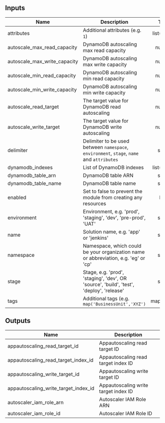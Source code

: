 ## Inputs

| Name | Description | Type | Default | Required |
|------|-------------|:----:|:-----:|:-----:|
| attributes | Additional attributes (e.g. `1`) | list(string) | `<list>` | no |
| autoscale_max_read_capacity | DynamoDB autoscaling max read capacity | number | `20` | no |
| autoscale_max_write_capacity | DynamoDB autoscaling max write capacity | number | `20` | no |
| autoscale_min_read_capacity | DynamoDB autoscaling min read capacity | number | `5` | no |
| autoscale_min_write_capacity | DynamoDB autoscaling min write capacity | number | `5` | no |
| autoscale_read_target | The target value for DynamoDB read autoscaling | number | `50` | no |
| autoscale_write_target | The target value for DynamoDB write autoscaling | number | `50` | no |
| delimiter | Delimiter to be used between `namespace`, `environment`, `stage`, `name` and `attributes` | string | `-` | no |
| dynamodb_indexes | List of DynamoDB indexes | list(string) | `<list>` | no |
| dynamodb_table_arn | DynamoDB table ARN | string | - | yes |
| dynamodb_table_name | DynamoDB table name | string | - | yes |
| enabled | Set to false to prevent the module from creating any resources | bool | `true` | no |
| environment | Environment, e.g. 'prod', 'staging', 'dev', 'pre-prod', 'UAT' | string | `` | no |
| name | Solution name, e.g. 'app' or 'jenkins' | string | `` | no |
| namespace | Namespace, which could be your organization name or abbreviation, e.g. 'eg' or 'cp' | string | `` | no |
| stage | Stage, e.g. 'prod', 'staging', 'dev', OR 'source', 'build', 'test', 'deploy', 'release' | string | `` | no |
| tags | Additional tags (e.g. `map('BusinessUnit','XYZ')` | map(string) | `<map>` | no |

## Outputs

| Name | Description |
|------|-------------|
| appautoscaling_read_target_id | Appautoscaling read target ID |
| appautoscaling_read_target_index_id | Appautoscaling read target index ID |
| appautoscaling_write_target_id | Appautoscaling write target ID |
| appautoscaling_write_target_index_id | Appautoscaling write target index ID |
| autoscaler_iam_role_arn | Autoscaler IAM Role ARN |
| autoscaler_iam_role_id | Autoscaler IAM Role ID |


